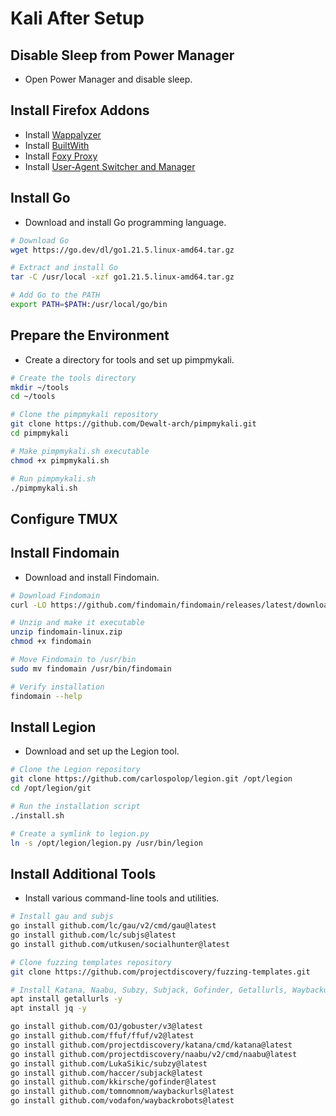 # Kali After Setup

## Disable Sleep from Power Manager

- Open Power Manager and disable sleep.

## Install Firefox Addons

- Install [Wappalyzer](https://addons.mozilla.org/nl/firefox/addon/wappalyzer/)
- Install [BuiltWith](https://addons.mozilla.org/en-US/firefox/addon/builtwith/)
- Install [Foxy Proxy](https://addons.mozilla.org/nl/firefox/addon/foxyproxy-standard/)
- Install [User-Agent Switcher and Manager](https://addons.mozilla.org/en-US/firefox/addon/user-agent-string-switcher/)

## Install Go

- Download and install Go programming language.

```bash
# Download Go
wget https://go.dev/dl/go1.21.5.linux-amd64.tar.gz

# Extract and install Go
tar -C /usr/local -xzf go1.21.5.linux-amd64.tar.gz

# Add Go to the PATH
export PATH=$PATH:/usr/local/go/bin
```

## Prepare the Environment

- Create a directory for tools and set up pimpmykali.

```bash
# Create the tools directory
mkdir ~/tools
cd ~/tools

# Clone the pimpmykali repository
git clone https://github.com/Dewalt-arch/pimpmykali.git
cd pimpmykali

# Make pimpmykali.sh executable
chmod +x pimpmykali.sh

# Run pimpmykali.sh
./pimpmykali.sh
```

## Configure TMUX

## Install Findomain

- Download and install Findomain.

```bash
# Download Findomain
curl -LO https://github.com/findomain/findomain/releases/latest/download/findomain-linux.zip

# Unzip and make it executable
unzip findomain-linux.zip
chmod +x findomain

# Move Findomain to /usr/bin
sudo mv findomain /usr/bin/findomain

# Verify installation
findomain --help
```

## Install Legion

- Download and set up the Legion tool.

```bash
# Clone the Legion repository
git clone https://github.com/carlospolop/legion.git /opt/legion
cd /opt/legion/git

# Run the installation script
./install.sh

# Create a symlink to legion.py
ln -s /opt/legion/legion.py /usr/bin/legion
```

## Install Additional Tools

- Install various command-line tools and utilities.

```bash
# Install gau and subjs
go install github.com/lc/gau/v2/cmd/gau@latest
go install github.com/lc/subjs@latest
go install github.com/utkusen/socialhunter@latest

# Clone fuzzing templates repository
git clone https://github.com/projectdiscovery/fuzzing-templates.git

# Install Katana, Naabu, Subzy, Subjack, Gofinder, Getallurls, Waybackurls, Waybackrobots, and jq
apt install getallurls -y
apt install jq -y

go install github.com/OJ/gobuster/v3@latest
go install github.com/ffuf/ffuf/v2@latest
go install github.com/projectdiscovery/katana/cmd/katana@latest
go install github.com/projectdiscovery/naabu/v2/cmd/naabu@latest
go install github.com/LukaSikic/subzy@latest
go install github.com/haccer/subjack@latest
go install github.com/kkirsche/gofinder@latest
go install github.com/tomnomnom/waybackurls@latest
go install github.com/vodafon/waybackrobots@latest
```
